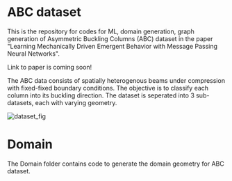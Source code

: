 # ABC dataset
This is the repository for codes for ML, domain generation, graph generation of Asymmetric Buckling Columns (ABC) dataset in the paper "Learning Mechanically Driven Emergent Behavior with Message Passing Neural Networks". 

Link to paper is coming soon!

The ABC data consists of spatially heterogenous beams under compression with fixed-fixed boundary conditions. The objective is to classify each column into its buckling direction. The dataset is seperated into 3 sub-datasets, each with varying geometry. 

![dataset_fig](https://user-images.githubusercontent.com/89213088/150606555-056172a1-1d02-45f6-9191-ae99596bb81c.png)

# Domain
The Domain folder contains code to generate the domain geometry for ABC dataset.
